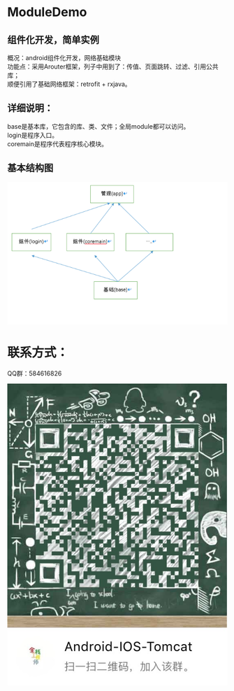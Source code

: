 # ModuleDemo
## 组件化开发，简单实例
概况：android组件化开发，网络基础模块 </br>
功能点：采用Arouter框架，列子中用到了：传值、页面跳转、过滤、引用公共库； </br>
顺便引用了基础网络框架：retrofit + rxjava。 </br>

## 详细说明：
base是基本库，它包含的库、类、文件；全局module都可以访问。 </br>
login是程序入口。 </br>
coremain是程序代表程序核心模块。 </br>

## 基本结构图
![基本结构图](https://github.com/ALiSir/ModuleDemo/raw/8974ab0887925096ba5d7f3b15ebc87a14a2476e/app/src/main/res/mipmap-xxhdpi/show.png)


# 联系方式：

QQ群：584616826
  
![QQ群](https://github.com/ALiSir/Resource/raw/master/Images/qq.JPG "扫一扫，加入QQ群！")

